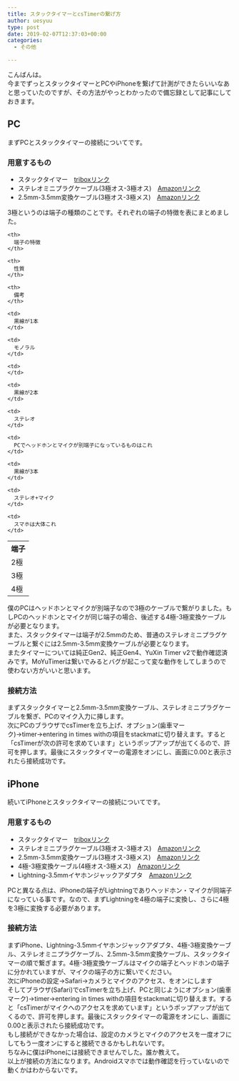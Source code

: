 ```yaml
---
title: スタックタイマーとcsTimerの繋げ方
author: uesyuu
type: post
date: 2019-02-07T12:37:03+00:00
categories:
  - その他

---
```

こんばんは。  
今までずっとスタックタイマーとPCやiPhoneを繋げて計測ができたらいいなあと思っていたのですが、その方法がやっとわかったので備忘録として記事にしておきます。

## PC

まずPCとスタックタイマーの接続についてです。

### 用意するもの

  * スタックタイマー　<a href="https://store.tribox.com/products/detail.php?product_id=1762" target="_blank" rel="noopener noreferrer">triboxリンク</a>
  * ステレオミニプラグケーブル(3極オス-3極オス)　<a href="https://www.amazon.co.jp/dp/B07L3XBWRM/" target="_blank" rel="noopener noreferrer">Amazonリンク</a>
  * 2.5mm-3.5mm変換ケーブル(3極オス-3極メス)　<a href="https://www.amazon.co.jp/dp/B01E8ULN12/" target="_blank" rel="noopener noreferrer">Amazonリンク</a>

3極というのは端子の種類のことです。それぞれの端子の特徴を表にまとめました。

<table>
  <tr>
    <th>
      端子
    </th>
    
    <th>
      端子の特徴
    </th>
    
    <th>
      性質
    </th>
    
    <th>
      備考
    </th>
  </tr>
  
  <tr>
    <td>
      2極
    </td>
    
    <td>
      黒線が1本
    </td>
    
    <td>
      モノラル
    </td>
    
    <td>
    </td>
  </tr>
  
  <tr>
    <td>
      3極
    </td>
    
    <td>
      黒線が2本
    </td>
    
    <td>
      ステレオ
    </td>
    
    <td>
      PCでヘッドホンとマイクが別端子になっているものはこれ
    </td>
  </tr>
  
  <tr>
    <td>
      4極
    </td>
    
    <td>
      黒線が3本
    </td>
    
    <td>
      ステレオ+マイク
    </td>
    
    <td>
      スマホは大体これ
    </td>
  </tr>
</table>

僕のPCはヘッドホンとマイクが別端子なので3極のケーブルで繋がりました。もしPCのヘッドホンとマイクが同じ端子の場合、後述する4極-3極変換ケーブルが必要となります。  
また、スタックタイマーは端子が2.5mmのため、普通のステレオミニプラグケーブルと繋ぐには2.5mm-3.5mm変換ケーブルが必要となります。  
またタイマーについては純正Gen2、純正Gen4、YuXin Timer v2で動作確認済みです。MoYuTimerは繋いでみるとバグが起こって変な動作をしてしまうので使わない方がいいと思います。

### 接続方法

まずスタックタイマーと2.5mm-3.5mm変換ケーブル、ステレオミニプラグケーブルを繋ぎ、PCのマイク入力に挿します。  
次にPCのブラウザでcsTimerを立ち上げ、オプション(歯車マーク)→timer→entering in times withの項目をstackmatに切り替えます。すると「csTimerが次の許可を求めています」というポップアップが出てくるので、許可を押します。最後にスタックタイマーの電源をオンにし、画面に0.00と表示されたら接続成功です。

## iPhone

続いてiPhoneとスタックタイマーの接続についてです。

### 用意するもの

  * スタックタイマー　<a href="https://store.tribox.com/products/detail.php?product_id=1762" target="_blank" rel="noopener noreferrer">triboxリンク</a>
  * ステレオミニプラグケーブル(3極オス-3極オス)　<a href="https://www.amazon.co.jp/dp/B07L3XBWRM/" target="_blank" rel="noopener noreferrer">Amazonリンク</a>
  * 2.5mm-3.5mm変換ケーブル(3極オス-3極メス)　<a href="https://www.amazon.co.jp/dp/B01E8ULN12/" target="_blank" rel="noopener noreferrer">Amazonリンク</a>
  * 4極-3極変換ケーブル(4極オス-3極メス)　<a href="https://www.amazon.co.jp/dp/B01BV916AQ" target="_blank" rel="noopener noreferrer">Amazonリンク</a>
  * Lightning-3.5mmイヤホンジャックアダプタ　<a href="https://www.amazon.co.jp/dp/B01LZ4RPHI/" target="_blank" rel="noopener noreferrer">Amazonリンク</a>

PCと異なる点は、iPhoneの端子がLightningでありヘッドホン・マイクが同端子になっている事です。なので、まずLightningを4極の端子に変換し、さらに4極を3極に変換する必要があります。

### 接続方法

まずiPhone、Lightning-3.5mmイヤホンジャックアダプタ、4極-3極変換ケーブル、ステレオミニプラグケーブル、2.5mm-3.5mm変換ケーブル、スタックタイマーの順で繋ぎます。4極-3極変換ケーブルはマイクの端子とヘッドホンの端子に分かれていますが、マイクの端子の方に繋いでください。  
次にiPhoneの設定→Safari→カメラとマイクのアクセス、をオンにします  
そしてブラウザ(Safari)でcsTimerを立ち上げ、PCと同じようにオプション(歯車マーク)→timer→entering in times withの項目をstackmatに切り替えます。すると「csTimerがマイクへのアクセスを求めています」というポップアップが出てくるので、許可を押します。最後にスタックタイマーの電源をオンにし、画面に0.00と表示されたら接続成功です。  
もし接続ができなかった場合は、設定のカメラとマイクのアクセスを一度オフにしてもう一度オンにすると接続できるかもしれないです。  
ちなみに僕はiPhoneには接続できませんでした。誰か教えて。  
以上が接続の方法になります。Androidスマホでは動作確認を行っていないので動くかはわからないです。